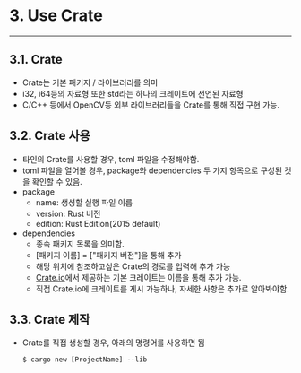 # 3. Use Crate
---
## 3.1. Crate
- Crate는 기본 패키지 / 라이브러리를 의미
- i32, i64등의 자료형 또한 std라는 하나의 크레이트에 선언된 자료형
- C/C++ 등에서 OpenCV등 외부 라이브러리들을 Crate를 통해 직접 구현 가능.

## 3.2. Crate 사용
- 타인의 Crate를 사용할 경우, toml 파일을 수정해야함.
- toml 파일을 열어볼 경우, package와 dependencies 두 가지 항목으로 구성된 것을 확인할 수 있음.
- package
  - name: 생성할 실행 파일 이름
  - version: Rust 버전
  - edition: Rust Edition(2015 default)
- dependencies
  - 종속 패키지 목록을 의미함.
  - [패키지 이름] = ["패키지 버전"]을 통해 추가
  - 해당 위치에 참조하고싶은 Crate의 경로를 입력해 추가 가능
  - [Crate.io](https://crates.io/)에서 제공하는 기본 크레이트는 이름을 통해 추가 가능.
  - 직접 Crate.io에 크레이트를 게시 가능하나, 자세한 사항은 추가로 알아봐야함.
## 3.3. Crate 제작
- Crate를 직접 생성할 경우, 아래의 명령어를 사용하면 됨
    ```
    $ cargo new [ProjectName] --lib
    ``` 